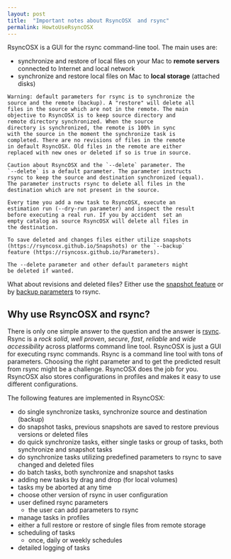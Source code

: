 ```yaml
---
layout: post
title:  "Important notes about RsyncOSX  and rsync"
permalink: HowtoUseRsyncOSX
---
```

RsyncOSX is a GUI for the rsync command-line tool. The main uses are:

- synchronize and restore of local files on your Mac to **remote servers** connected to Internet and local network
- synchronize and restore local files on Mac to **local storage** (attached disks)

```
Warning: default parameters for rsync is to synchronize the
source and the remote (backup). A "restore" will delete all
files in the source which are not in the remote. The main
objective to RsyncOSX is to keep source directory and
remote directory synchronized. When the source
directory is synchronized, the remote is 100% in sync
with the source in the moment the synchronize task is
completed. There are no revisions of files in the remote
in default RsyncOSX. Old files in the remote are either
replaced with new ones or deleted if so is true in source.
```
```
Caution about RsyncOSX and the `--delete` parameter. The
`--delete` is a default parameter. The parameter instructs
rsync to keep the source and destination synchronized (equal).
The parameter instructs rsync to delete all files in the
destination which are not present in the source.

Every time you add a new task to RsyncOSX, execute an
estimation run (--dry-run parameter) and inspect the result
before executing a real run. If you by accident  set an
empty catalog as source RsyncOSX will delete all files in
the destination.

To save deleted and changes files either utilize snapshots
(https://rsyncosx.github.io/Snapshots) or the `--backup`
feature (https://rsyncosx.github.io/Parameters).

The --delete parameter and other default parameters might
be deleted if wanted.
```
What about revisions and deleted files? Either use the [snapshot feature](/Snapshots) or by [backup parameters](/Parameters) to rsync.

## Why use RsyncOSX and rsync?

There is only one simple answer to the question and the answer is [rsync](https://en.wikipedia.org/wiki/Rsync). Rsync is a *rock solid*, *well proven*, *secure*, *fast*, *reliable* and *wide accessibility* across platforms command line tool. RsyncOSX is just a GUI for executing rsync commands. Rsync is a command line tool with tons of parameters. Choosing the right parameter and to get the predicted result from rsync might be a challenge. RsyncOSX does the job for you. RsyncOSX also stores configurations in profiles and makes it easy to use different configurations.

The following features are implemented in RsyncOSX:

- do single synchronize tasks, synchronize source and destination (backup)
- do snapshot tasks, previous snapshots are saved to restore previous versions or deleted files
- do quick synchronize tasks, either single tasks or group of tasks, both synchronize and snapshot tasks
- do synchronize tasks utilizing predefined parameters to rsync to save changed and deleted files
- do batch tasks, both synchronize and snapshot tasks
- adding new tasks by drag and drop (for local volumes)
- tasks my be aborted at any time
- choose other version of rsync in user configuration
- user defined rsync parameters
  - the user can add parameters to rsync
- manage tasks in profiles
- either a full restore or restore of single files from remote storage
- scheduling of tasks
  - once, daily or weekly schedules
- detailed logging of tasks
